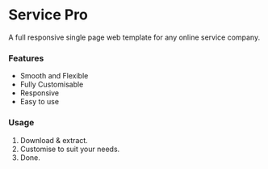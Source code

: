 <h1 id = "heading">Service Pro</h1>
<p id = "subtext">A full responsive single page web template for any online service company.</p>

<h3 class = "sub-heading">Features</h3>
<ul id = "features">
    <li class = "feature-item">Smooth and Flexible</li>
    <li class = "feature-item">Fully Customisable</li>
    <li class = "feature-item">Responsive</li>
    <li class = "feature-item">Easy to use</li>
</ul>

<h3 class = "sub-heading">Usage</h3>

<ol type="1" id = "usage-list">
    <li>Download & extract.</li>
    <li>Customise to suit your needs.</li>
    <li>Done.</li>
</ol>




